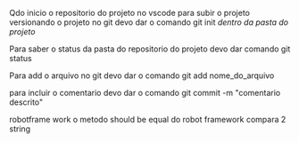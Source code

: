 Qdo inicio o repositorio do projeto no vscode para subir o projeto versionando o projeto no git devo dar o comando
git init *dentro da pasta do projeto*

Para saber o status da pasta do repositorio do projeto devo dar comando
git status

Para add o arquivo no git devo dar o comando
git add nome_do_arquivo

para incluir o comentario devo dar o comando
git commit -m "comentario descrito"


robotframe work
o metodo should be equal do robot framework compara 2 string